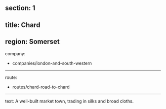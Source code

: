 ﻿section: 1
----
title: Chard
----
region: Somerset
----
company:
- companies/london-and-south-western
----
route:
- routes/chard-road-to-chard
----
text: A well-built market town, trading in silks and broad cloths.
